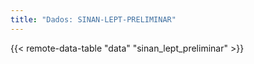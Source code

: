 ```yaml
---
title: "Dados: SINAN-LEPT-PRELIMINAR"
---
```


{{< remote-data-table "data" "sinan_lept_preliminar" >}}
